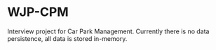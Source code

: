 # WJP-CPM

Interview project for Car Park Management. Currently there is no data persistence, all data is stored in-memory.